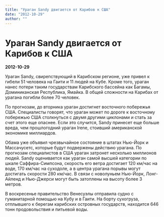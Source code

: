 ```yaml
---
title: "Ураган Sandy двигается от Карибов к США"
date: "2012-10-29"
author: ""
---
```


# Ураган Sandy двигается от Карибов к США

**2012-10-29** 

Ураган Sandy, свирепствующий в Карибском регионе, уже привел к гибели 51 человека на Гаити и 11 людей на Кубе. Кроме того, ураган нанес потери таким государствам Карибского бассейна как Багамы, Доминиканская Республика, Ямайка. В общей сложности на Карибах от урагана погибли более 70 человек.

По прогнозам, до вторника ураган достигнет восточного побережья США. Специалисты говорят, что ураган может по дороге к восточному побережью США столкнуться с двумя другими циклонами и стать за счет этого еще опаснее. Если это случится, Sandy принесет еще больше вреда, чем прошлогодний ураган Irene, стоивший американской экономике миллиардов.

Обама уже объявил чрезвычайное состояние в штатах Нью-Йорк и Массачусетс, которые будут подвержены действию урагана. По прогнозам специалистов в США ураган затронет несколько миллионов людей. Sandy оценивается как ураган самой высшей категории по шкале Саффира-Симпсона, скорость его ветра достигает 120 км/час на воде, 170 км/час на суходоле, а в центра урагана порывы могут достигать скорости 280 км/час. В связи с новолуньем Нью-Йорк, Лонг-Айленд и Нью-Джерси могут быть затоплены на высоту более 3 метров.

В воскресенье правительство Венесуэлы отправила судно с гуманитарной помощью на Кубу и в Гаити. На борту сухогруза, отплывшего к берегам карибских островных государств, находится 646 тонн продовольствия и питьевой воды.